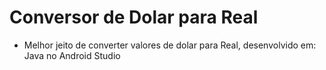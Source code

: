 # Conversor de Dolar para Real
- Melhor jeito de converter valores de dolar para Real, desenvolvido em: Java no Android Studio